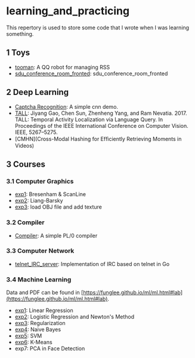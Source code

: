 # learning_and_practicing

This repertory is used to store some code that I wrote when I was learning something.


## 1 Toys

- [tooman](https://github.com/Yuandiaodiaodiao/toolman): A QQ robot for managing RSS 
- [sdu_conference_room_fronted](https://github.com/suxb201/sdu_conference_room_fronted): sdu_conference_room_fronted

## 2 Deep Learning

- [Captcha Recognition](https://github.com/suxb201/learning_and_practicing/tree/master/deeplearning/Captcha_Recognition): A simple cnn demo.
- [TALL](https://github.com/suxb201/learning_and_practicing/tree/master/deeplearning/TALL): Jiyang Gao, Chen Sun, Zhenheng Yang, and Ram Nevatia. 2017. TALL: Temporal
Activity Localization via Language Query. In Proceedings of the IEEE International
Conference on Computer Vision. IEEE, 5267–5275.
- [CMHN](Cross-Modal Hashing for Efﬁciently Retrieving Moments in Videos)


## 3 Courses

### 3.1 Computer Graphics

- [exp1](https://github.com/suxb201/learning_and_practicing/tree/master/courses/computer_graphics/class1): Bresenham & ScanLine
- [exp2](https://github.com/suxb201/learning_and_practicing/tree/master/courses/computer_graphics/class2): Liang-Barsky
- [exp3](https://github.com/suxb201/learning_and_practicing/tree/master/courses/computer_graphics/class3): load OBJ file and add texture

### 3.2 Compiler
- [Compiler](https://github.com/suxb201/learning_and_practicing/tree/master/courses/compiler/exPL): A simple PL/0 compiler


### 3.3 Computer Network
- [telnet_IRC_server](https://github.com/suxb201/learning_and_practicing/tree/master/courses/computer_network/telnet_IRC_server): Implementation of IRC based on telnet in Go

### 3.4 Machine Learning
Data and PDF can be found in [https://funglee.github.io/ml/ml.html#lab](https://funglee.github.io/ml/ml.html#lab).
- [exp1](https://github.com/suxb201/learning_and_practicing/tree/master/courses/machine_learning/exp1): Linear Regression
- [exp2](https://github.com/suxb201/learning_and_practicing/tree/master/courses/machine_learning/exp2): Logistic Regression and Newton's Method
- [exp3](https://github.com/suxb201/learning_and_practicing/tree/master/courses/machine_learning/exp3): Regularization
- [exp4](https://github.com/suxb201/learning_and_practicing/tree/master/courses/machine_learning/exp4): Naive Bayes
- [exp5](https://github.com/suxb201/learning_and_practicing/tree/master/courses/machine_learning/exp5): SVM 
- [exp6](https://github.com/suxb201/learning_and_practicing/tree/master/courses/machine_learning/exp5): K-Means
- exp7: PCA in Face Detection
